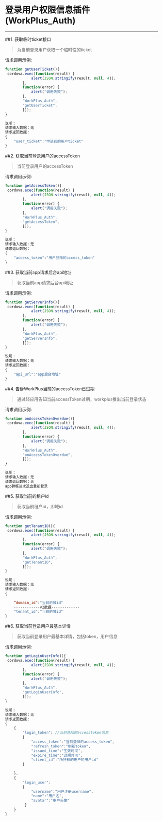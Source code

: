 # 登录用户权限信息插件(WorkPlus_Auth)
---


##1. 获取临时ticket接口
>为当前登录用户获取一个临时性的ticket
>

请求调用示例:

```javascript
function getUserTicket(){
 cordova.exec(function(result) {
            alert(JSON.stringify(result, null, 4));
        },
        function(error) {
            alert("调用失败");
        },
        "WorkPlus_Auth",
        "getUserTicket", 
        []);
}

说明：
请求输入数据：无
请求返回数据：
{
	"user_ticket":"申请到的用户ticket"	
}

```

##2. 获取当前登录用户的accessToken
>当前登录用户的accessToken
>

请求调用示例:

```javascript
function getAccessToken(){
 cordova.exec(function(result) {
            alert(JSON.stringify(result, null, 4));
        },
        function(error) {
            alert("调用失败");
        },
        "WorkPlus_Auth",
        "getAccessToken", 
        []);
}

说明：
请求输入数据：无
请求返回数据：
{
	"access_token":"用户登陆的access_token"	
}
```

##3. 获取当前app请求后台api地址
>获取当前app请求后台api地址
>

请求调用示例:

```javascript
function getServerInfo(){
 cordova.exec(function(result) {
            alert(JSON.stringify(result, null, 4));
        },
        function(error) {
            alert("调用失败");
        },
        "WorkPlus_Auth",
        "getServerInfo", 
        []);
}

说明：
请求输入数据：无
请求返回数据：
{
	"api_url":"app后台地址"	
}
```

##4. 告诉WorkPlus当前的accessToken已过期
>通过轻应用告知当前accessToken过期，workplus推出当前登录状态
>

请求调用示例:

```javascript
function onAccessTokenOverdue(){
 cordova.exec(function(result) {
            alert(JSON.stringify(result, null, 4));
        },
        function(error) {
            alert("调用失败");
        },
        "WorkPlus_Auth",
        "onAccessTokenOverdue", 
        []);
}

说明：
请求输入数据：无
请求返回数据：无
app弹框请求退出重新登录
```

##5. 获取当前的租户id
>获取当前租户id，即域id
>

请求调用示例:

```javascript
function getTenantID(){
 cordova.exec(function(result) {
            alert(JSON.stringify(result, null, 4));
        },
        function(error) {
            alert("调用失败");
        },
        "WorkPlus_Auth",
        "getTenantID", 
        []);
}

说明：
请求输入数据：无
请求返回数据：
{
		
	“domain_id”:"当前的域id"
	------------v2数据-------------
	"tenant_id":"当前的域id"
}
```

##6. 获取当前登录用户最基本详情
>获取当前登录用户最基本详情，包括token，用户信息
>

请求调用示例:

```javascript
function getLoginUserInfo(){
 cordova.exec(function(result) {
            alert(JSON.stringify(result, null, 4));
        },
        function(error) {
            alert("调用失败");
        },
        "WorkPlus_Auth",
        "getLoginUserInfo", 
        []);
}

说明：
请求输入数据：无
请求返回数据：
{
	{
		"login_token": //当前登陆的accessToken信息
		{
			"access_token":"当前登陆的access_token",
			"refresh_token":"刷新token",
			"issued_time":"生效时间",
			"expire_time":"过期时间",
			"client_id":"所持有的用户的用户id"
		}
		
	},
	{
		"login_user": 
		{
			"username":"用户注册username",
			"name":"用户名",
			"avatar":"用户头像"
		 }
	}
}
```


<br/>